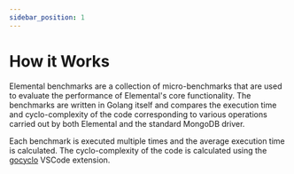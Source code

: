 ```yaml
---
sidebar_position: 1
---
```


# How it Works

Elemental benchmarks are a collection of micro-benchmarks that are used to evaluate the performance of Elemental's core functionality. The benchmarks are written in Golang itself and compares the execution time and cyclo-complexity of the code corresponding to various operations carried out by both Elemental and the standard MongoDB driver.

Each benchmark is executed multiple times and the average execution time is calculated. The cyclo-complexity of the code is calculated using the [gocyclo](https://marketplace.visualstudio.com/items?itemName=dwarakautarkar.vs-gocyclo) VSCode extension.
